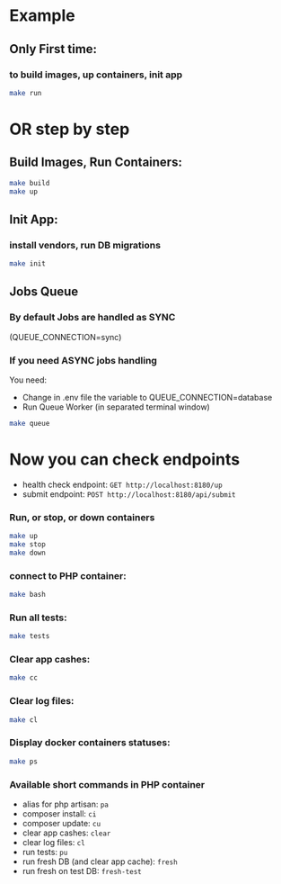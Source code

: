 # Example

## Only First time:
### to build images, up containers, init app
```bash
make run
```
# OR step by step

## Build Images, Run Containers:
```bash
make build
make up
```

## Init App:
### install vendors, run DB migrations
```bash
make init
```

## Jobs Queue
### By default Jobs are handled as SYNC
(QUEUE_CONNECTION=sync)

### If you need ASYNC jobs handling
You need:
- Change in .env file the variable to QUEUE_CONNECTION=database
- Run Queue Worker
(in separated terminal window)
```bash
make queue
```

# Now you can check endpoints
- health check endpoint: `GET http://localhost:8180/up`
- submit endpoint: `POST http://localhost:8180/api/submit`

### Run, or stop, or down containers
```bash
make up
make stop
make down
```

### connect to PHP container:
```bash
make bash
```

### Run all tests:
```bash
make tests
```

### Clear app cashes:
```bash
make cc
```

### Clear log files:
```bash
make cl
```

### Display docker containers statuses:
```bash
make ps
```

### Available short commands in PHP container
- alias for php artisan: ```pa```
- composer install: ```ci```
- composer update: ```cu```
- clear app cashes: ```clear```
- clear log files: ```cl```
- run tests: ```pu```
- run fresh DB (and clear app cache): ```fresh```
- run fresh on test DB: ```fresh-test```
